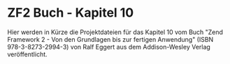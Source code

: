 ZF2 Buch - Kapitel 10
=====================

Hier werden in Kürze die Projektdateien für das Kapitel 10 vom Buch
"Zend Framework 2 - Von den Grundlagen bis zur fertigen Anwendung"
(ISBN 978-3-8273-2994-3) von Ralf Eggert aus dem Addison-Wesley 
Verlag veröffentlicht. 
